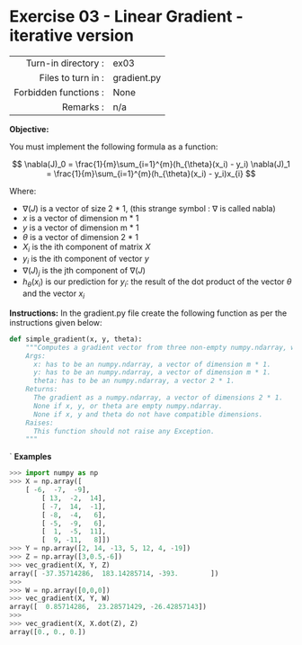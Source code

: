 # Exercise 03 - Linear Gradient - iterative version

|                         |                    |
| -----------------------:| ------------------ |
|   Turn-in directory :   |  ex03              |
|   Files to turn in :    |  gradient.py       |
|   Forbidden functions : |  None              |
|   Remarks :             |  n/a               |

**Objective:**

You must implement the following formula as a function:  

$$
\nabla(J)_0 = \frac{1}{m}\sum_{i=1}^{m}(h_{\theta}(x_i) - y_i)
\nabla(J)_1 = \frac{1}{m}\sum_{i=1}^{m}(h_{\theta}(x_i) - y_i)x_{i}
$$

Where:  
- $\nabla(J)$ is a vector of size 2 * 1, (this strange symbol : $\nabla$ is called nabla)
- $x$ is a vector of dimension m * 1
- $y$ is a vector of dimension m * 1
- $\theta$ is a vector of dimension 2 * 1
- $X_i$ is the ith component of matrix $X$
- $y_i$ is the ith component of vector $y$
- $\nabla(J)_j$ is the jth component of $\nabla(J)$
- $h_{\theta}(x_i)$ is our prediction for $y_i$: the result of the dot product of the vector $\theta$ and the vector $x_i$


**Instructions:**
In the gradient.py file create the following function as per the instructions given below:
```python
def simple_gradient(x, y, theta):
    """Computes a gradient vector from three non-empty numpy.ndarray, without any for-loop. The three arrays must have the compatible dimensions.
    Args:
      x: has to be an numpy.ndarray, a vector of dimension m * 1.
      y: has to be an numpy.ndarray, a vector of dimension m * 1.
      theta: has to be an numpy.ndarray, a vector 2 * 1.
    Returns:
      The gradient as a numpy.ndarray, a vector of dimensions 2 * 1.
      None if x, y, or theta are empty numpy.ndarray.
      None if x, y and theta do not have compatible dimensions.
    Raises:
      This function should not raise any Exception.
    """
```
`
**Examples** 
```python
>>> import numpy as np
>>> X = np.array([
	[ -6,  -7,  -9],
        [ 13,  -2,  14],
        [ -7,  14,  -1],
        [ -8,  -4,   6],
        [ -5,  -9,   6],
        [  1,  -5,  11],
        [  9, -11,   8]])
>>> Y = np.array([2, 14, -13, 5, 12, 4, -19])
>>> Z = np.array([3,0.5,-6])
>>> vec_gradient(X, Y, Z)
array([ -37.35714286,  183.14285714, -393.        ])
>>>
>>> W = np.array([0,0,0])
>>> vec_gradient(X, Y, W)
array([  0.85714286,  23.28571429, -26.42857143])
>>>
>>> vec_gradient(X, X.dot(Z), Z)
array([0., 0., 0.])
```